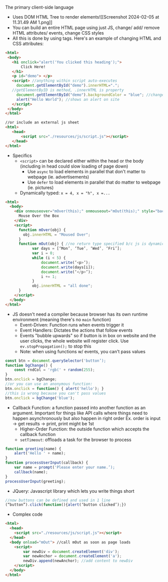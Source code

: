 The primary client-side language
 - Uses DOM HTML Tree to render elements![[Screenshot 2024-02-05 at 11.31.49 AM 1.png]]
 - You can build an entire HTML page using just JS, change/ add/ remove HTML attributes/ events, change CSS styles
 - All this is done by using tags. Here's an example of changing HTML and CSS attributes:
 ```HTML
<html>  
  <body>  
	<h1 onclick="alert('You clicked this heading');">
		Click Here!  
	</h1>
	<p id="demo"> </p>
	<script> //anything within script auto-executes
	  document.getElementById("demo").innerHTML=".";  
	//getElementByID is method, .innerHTML is property
	  document.getElementById("demo").backgroundColor = "blue"; //change CSS
	  alert("Hello World"); //shows an alert on site
	</script>  
  </body>  
</html>  

//or include an external js sheet
<html>
	<head>
		<script src="./resources/js/script.js"></script>
	</head>
</html>
```
- Specifics
	- `<script>`  can be declared either within the head or the body (including in head could slow loading of page down)
		- Use `async` to load elements in parallel that don't matter to webpage (ie.  advertisements)
		- Use `defer` to load elements in parallel that do matter to webpage (ie. pictures)
	 - Dynamically typed: `x = 4, x = "h", x =...`
```HTML
<html>
  <body>
    <div onmouseover="mOver(this);" onmouseout="mOut(this);" style="background-color:yellow;  width:120px; height:20px; padding:40px;">
      Mouse Over the Box
    </div>
    <script>
      function mOver(obj) {
        obj.innerHTML = "Moused Over";
      }
      function mOut(obj) { //no return type specified b/c js is dynamically typed 
			var days = [‘Mon’, ‘Tue’, ‘Wed’, ‘Fri’];  
			var i = 0;  
			while (i < 5) {  
				document.write(’<p>’);  
				document.write(days[i]);  
				document.write(‘</p>’);  
				i += 1;  
			}
		    obj.innerHTML = "all done";
      }
    </script>
  </body>
</html>
```
- JS doesn't need a compiler because browser has its own runtime environment (meaning there's no `main` function)
	 - Event-Driven: Function runs when events trigger it
	 - Event Handlers: Dictates the actions that follow events
	 - Events "bubble upwards" so if button is in box on website and the user clicks, the whole website will register click. Use `ev.stopPropagation();` to stop this
	 - Note: when using functions w/ events, you can't pass values
```js
const btn = document.querySelector('button’);  
function bgChange() {  
	const rndCol = 'rgb(' + random(255);
}
btn.onclick = bgChange;
//or you can use an anonymous function:  
btn.onclick = function() { alert('hello'); }
//this is wrong because you can't pass values
btn.onclick = bgChange('blue');
```
- Callback Function: a function passed into  another function as an argument. Important for things like API calls where things need to happen asynchronously but also happen in right order
	Ex. order is input -> get results -> print,         print might be 1st
	- Higher-Order Function: the outside function which accepts the callback function
	- `setTimeout`: offloads a task for the browser to process
```js
function greeting(name) {  
	alert('Hello ' + name);  
}  
function processUserInput(callback) {  
	var name = prompt('Please enter your name.’); 
	callback(name); 
}
processUserInput(greeting);
```
- JQuery: Javascript library which lets you write things short
```js
//now buttons can be defined and used in 1 line
(“button”).click(function(){alert(‘button clicked’);})
```
- Complex code 
```html
<html>
  <head>
	<script src="./resources/js/script.js"></script>
  </head>
  <body onload="mOut"> //call mOut as soon as page loads
    <script>
	    var newDiv = document.createElement('div');
		var newAnchor = document.createElement('a');
		newDiv.append(newAnchor); //add content to newDiv
    </script>
  </body>
</html>
```
```js

```